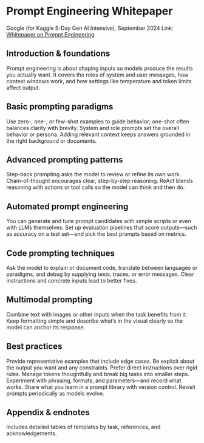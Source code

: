 # Prompt Engineering Whitepaper

Google (for Kaggle 5-Day Gen AI Intensive), September 2024
Link: [Whitepaper on Prompt Engineering](https://www.kaggle.com/whitepaper-prompt-engineering)

## Introduction & foundations

Prompt engineering is about shaping inputs so models produce the results you actually want. It covers the roles of system and user messages, how context windows work, and how settings like temperature and token limits affect output.

## Basic prompting paradigms

Use zero-, one-, or few-shot examples to guide behavior; one-shot often balances clarity with brevity. System and role prompts set the overall behavior or persona. Adding relevant context keeps answers grounded in the right background or documents.

## Advanced prompting patterns

Step-back prompting asks the model to review or refine its own work. Chain-of-thought encourages clear, step-by-step reasoning. ReAct blends reasoning with actions or tool calls so the model can think and then do.

## Automated prompt engineering

You can generate and tune prompt candidates with simple scripts or even with LLMs themselves. Set up evaluation pipelines that score outputs—such as accuracy on a test set—and pick the best prompts based on metrics.

## Code prompting techniques

Ask the model to explain or document code, translate between languages or paradigms, and debug by supplying tests, traces, or error messages. Clear instructions and concrete inputs lead to better fixes.

## Multimodal prompting

Combine text with images or other inputs when the task benefits from it. Keep formatting simple and describe what’s in the visual clearly so the model can anchor its response.

## Best practices

Provide representative examples that include edge cases. Be explicit about the output you want and any constraints. Prefer direct instructions over rigid rules. Manage tokens thoughtfully and break big tasks into smaller steps. Experiment with phrasing, formats, and parameters—and record what works. Share what you learn in a prompt library with version control. Revisit prompts periodically as models evolve.

## Appendix & endnotes

Includes detailed tables of templates by task, references, and acknowledgements.
